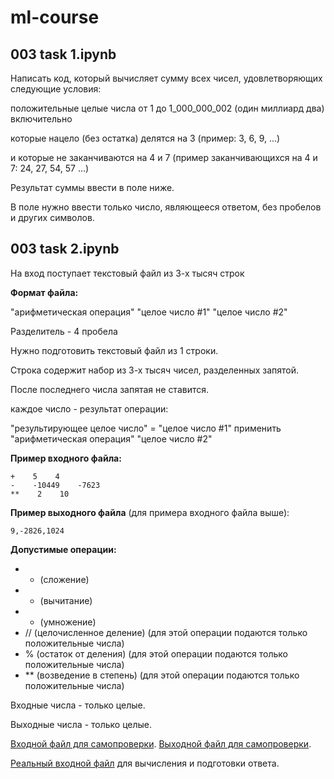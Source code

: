 # ml-course
## 003 task 1.ipynb
Написать код, который вычисляет сумму всех чисел, удовлетворяющих следующие условия:

положительные целые числа от 1 до 1_000_000_002 (один миллиард два) включительно

которые нацело (без остатка) делятся на 3 (пример: 3, 6, 9, ...)

и которые не заканчиваются на 4 и 7 (пример заканчивающихся на 4 и 7: 24, 27, 54, 57 ...)

Результат суммы ввести в поле ниже.

В поле нужно ввести только число, являющееся ответом, без пробелов и других символов.
## 003 task 2.ipynb
На вход поступает текстовый файл из 3-х тысяч строк

**Формат файла:**

  "арифметическая операция"    "целое число #1"    "целое число #2"
   
Разделитель - 4 пробела

Нужно подготовить текстовый файл из 1 строки.

Строка содержит набор из 3-х тысяч чисел, разделенных запятой. 

После последнего числа запятая не ставится.

каждое число - результат операции: 

  "результирующее целое число" = "целое число #1" применить "арифметическая операция" "целое число #2"
  
**Пример входного файла:**
  
    +    5    4
    -    -10449    -7623
    **    2    10
    
**Пример выходного файла** (для примера входного файла выше):

    9,-2826,1024
    
**Допустимые операции:**
- + (сложение)
- - (вычитание)
- * (умножение)
- // (целочисленное деление) (для этой операции подаются только положительные числа)
- % (остаток от деления) (для этой операции подаются только положительные числа)
- ** (возведение в степень) (для этой операции подаются только положительные числа)

Входные числа - только целые.

Выходные числа - только целые.

[Входной файл для самопроверки](https://drive.google.com/file/d/1cUwWogWRCrg5J-jT36azcG4rgCGlJ4q-/view?usp=sharing).
[Выходной файл для самопроверки](https://drive.google.com/file/d/13QNXb6D6IGTsfl5qpDJB8ypY4gVVh1bs/view?usp=sharing).

[Реальный входной файл](https://drive.google.com/file/d/1meEF0EEtGKOtlH--wL5nKhfR0gdculxM/view?usp=sharing) для вычисления и подготовки ответа.
